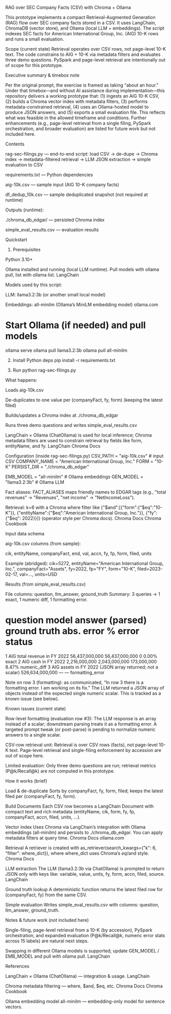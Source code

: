 RAG over SEC Company Facts (CSV) with Chroma + Ollama

This prototype implements a compact Retrieval-Augmented Generation (RAG) flow over SEC company facts stored in a CSV. It uses LangChain, ChromaDB (vector store), and Ollama (local LLM + embeddings). The script indexes SEC facts for American International Group, Inc. (AIG) 10-K rows and runs a small evaluation.

Scope (current state)
Retrieval operates over CSV rows, not page-level 10-K text. The code constrains to AIG + 10-K via metadata filters and evaluates three demo questions. PySpark and page-level retrieval are intentionally out of scope for this prototype.

Executive summary & timebox note

Per the original prompt, the exercise is framed as taking “about an hour.” Under that timebox—and without AI assistance during implementation—this repository delivers a working prototype that: (1) ingests an AIG 10-K CSV, (2) builds a Chroma vector index with metadata filters, (3) performs metadata-constrained retrieval, (4) uses an Ollama-hosted model to produce JSON answers, and (5) exports a small evaluation file. This reflects what was feasible in the allowed timeframe and conditions. Further enhancements (e.g., page-level retrieval from a single filing, PySpark orchestration, and broader evaluation) are listed for future work but not included here.

Contents

rag-sec-filings.py — end-to-end script: load CSV → de-dupe → Chroma index → metadata-filtered retrieval → LLM JSON extraction → simple evaluation to CSV

requirements.txt — Python dependencies

aig-10k.csv — sample input (AIG 10-K company facts)

df_dedup_10k.csv — sample deduplicated snapshot (not required at runtime)

Outputs (runtime):

./chroma_db_edgar/ — persisted Chroma index

simple_eval_results.csv — evaluation results

Quickstart
1) Prerequisites

Python 3.10+

Ollama installed and running (local LLM runtime). Pull models with ollama pull, list with ollama list. 
LangChain

Models used by this script:

LLM: llama3.2:3b (or another small local model)

Embeddings: all-minilm (Ollama’s MiniLM embedding model) 
ollama.com

# Start Ollama (if needed) and pull models
ollama serve
ollama pull llama3.2:3b
ollama pull all-minilm

2) Install Python deps
pip install -r requirements.txt

3) Run
python rag-sec-filings.py


What happens:

Loads aig-10k.csv

De-duplicates to one value per (companyFact, fy, form) (keeping the latest filed)

Builds/updates a Chroma index at ./chroma_db_edgar

Runs three demo questions and writes simple_eval_results.csv

LangChain × Ollama (ChatOllama) is used for local inference; Chroma metadata filters are used to constrain retrieval by fields like form, entityName, and fy. 
LangChain
Chroma Docs

Configuration (inside rag-sec-filings.py)
CSV_PATH     = "aig-10k.csv"                    # input CSV
COMPANY_NAME = "American International Group, Inc."
FORM         = "10-K"
PERSIST_DIR  = "./chroma_db_edgar"

EMB_MODEL    = "all-minilm"                     # Ollama embeddings
GEN_MODEL    = "llama3.2:3b"                    # Ollama LLM


Fact aliases: FACT_ALIASES maps friendly names to EDGAR tags (e.g., "total revenues" → "Revenues", "net income" → "NetIncomeLoss").

Retrieval: k=6 with a Chroma where filter like {"$and":[{"form":{"$eq":"10-K"}}, {"entityName":{"$eq":"American International Group, Inc."}}, {"fy":{"$eq": 2022}}]} (operator style per Chroma docs). 
Chroma Docs
Chroma Cookbook

Input data schema

aig-10k.csv columns (from sample):

cik, entityName, companyFact, end, val, accn, fy, fp, form, filed, units


Example (abridged):
cik=5272, entityName="American International Group, Inc.", companyFact="Assets", fy=2022, fp="FY", form="10-K", filed=2023-02-17, val=..., units=USD

Results (from simple_eval_results.csv)

File columns: question, llm_answer, ground_truth
Summary: 3 queries → 1 exact, 1 numeric diff, 1 formatting error.

#	question	model answer (parsed)	ground truth	abs. error	% error	status
1	AIG total revenue in FY 2022	56,437,000,000	56,437,000,000	0	0.00%	exact
2	AIG cash in FY 2022	2,216,000,000	2,043,000,000	173,000,000	8.47%	numeric_diff
3	AIG assets in FY 2022	(JSON array returned; not a scalar)	526,634,000,000	—	—	formatting_error

Note on row 3 (formatting): as communicated, “In row 3 there is a formatting error. I am working on its fix.” The LLM returned a JSON array of objects instead of the expected single numeric scalar. This is tracked as a known issue (see below).

Known issues (current state)

Row-level formatting (evaluation row #3): The LLM response is an array instead of a scalar; downstream parsing treats it as a formatting error. A targeted prompt tweak (or post-parse) is pending to normalize numeric answers to a single scalar.

CSV-row retrieval unit: Retrieval is over CSV rows (facts), not page-level 10-K text. Page-level retrieval and single-filing enforcement by accession are out of scope here.

Limited evaluation: Only three demo questions are run; retrieval metrics (P@k/Recall@k) are not computed in this prototype.

How it works (brief)

Load & de-duplicate
Sorts by companyFact, fy, form, filed; keeps the latest filed per (companyFact, fy, form).

Build Documents
Each CSV row becomes a LangChain Document with compact text and rich metadata (entityName, cik, form, fy, fp, companyFact, accn, filed, units, …).

Vector index
Uses Chroma via LangChain’s integration with Ollama embeddings (all-minilm) and persists to ./chroma_db_edgar. You can apply metadata filters at query time. 
Chroma Docs
ollama.com

Retrieval
A retriever is created with as_retriever(search_kwargs={"k": 6, "filter": where_dict}), where where_dict uses Chroma’s $eq/$and style. 
Chroma Docs

LLM extraction
The LLM (llama3.2:3b via ChatOllama) is prompted to return JSON only with keys like:
variable, value, units, fy, form, accn, filed, source. 
LangChain

Ground truth lookup
A deterministic function returns the latest filed row for (companyFact, fy) from the same CSV.

Simple evaluation
Writes simple_eval_results.csv with columns: question, llm_answer, ground_truth.

Notes & future work (not included here)

Single-filing, page-level retrieval from a 10-K (by accession), PySpark orchestration, and expanded evaluation (P@k/Recall@k, numeric error stats across 15 labels) are natural next steps.

Swapping in different Ollama models is supported; update GEN_MODEL / EMB_MODEL and pull with ollama pull. 
LangChain

References

LangChain × Ollama (ChatOllama) — integration & usage. 
LangChain

Chroma metadata filtering — where, $and, $eq, etc. 
Chroma Docs
Chroma Cookbook

Ollama embedding model all-minilm — embedding-only model for sentence vectors.